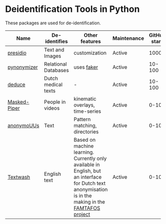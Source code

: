 # Deidentification Tools in Python

These packages are used for de-identification.

| Name | De-identifies | Other features | Maintenance | GitHub stars | More info | License |
|--|--|--|--|--|--|--|
| [presidio](https://github.com/microsoft/presidio) | Text and Images | customization | Active | 1000+ | - | [MIT](https://github.com/microsoft/presidio/blob/main/LICENSE)
| [pynonymizer](https://github.com/rwnx/pynonymizer) | Relational Databases | uses [faker](https://github.com/joke2k/faker) | Active | 10-100 | - | [MIT license](https://github.com/rwnx/pynonymizer/blob/master/LICENSE) |
| [deduce](https://github.com/vmenger/deduce) | Dutch medical texts | - | Active | 10-100 | [article](https://doi.org/10.1016/j.tele.2017.08.002) | [GPL-v3](https://github.com/vmenger/deduce/blob/main/LICENSE.md)
| [Masked-Piper](https://github.com/WimPouw/TowardsMultimodalOpenScience) | People in videos | kinematic overlays, time-series | Active | 0-10 | - | MIT |
| [anonymoUUs](https://github.com/UtrechtUniversity/anonymouus) | Text | Pattern matching, directories | Active | 0-10 | - | [MIT](https://github.com/UtrechtUniversity/anonymouus/blob/main/LICENSE.md) |
| [Textwash](https://github.com/maximilianmozes/textwash) | English  text | Based on machine learning. Currently only available in English, but an interface for Dutch text anonymisation is in the making in the [FAMTAFOS project](https://www.nwo.nl/en/projects/203001143) | Active | 0-10 | - | [GPL-v3](https://github.com/maximilianmozes/textwash/blob/main/LICENSE) |

